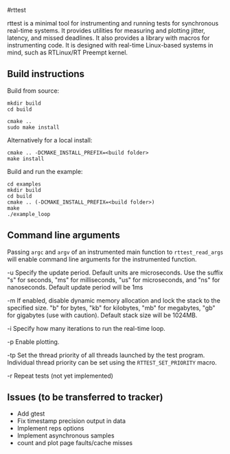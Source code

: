 #rttest

rttest is a minimal tool for instrumenting and running tests for synchronous real-time systems.
It provides utilities for measuring and plotting jitter, latency, and missed deadlines.
It also provides a library with macros for instrumenting code.
It is designed with real-time Linux-based systems in mind, such as RTLinux/RT Preempt kernel.

## Build instructions
Build from source:

```
mkdir build
cd build

cmake ..
sudo make install
```

Alternatively for a local install:

```
cmake .. -DCMAKE_INSTALL_PREFIX=<build folder>
make install
```

Build and run the example:

```
cd examples
mkdir build
cd build
cmake .. (-DCMAKE_INSTALL_PREFIX=<build folder>)
make
./example_loop
```

## Command line arguments

Passing `argc` and `argv` of an instrumented main function to `rttest_read_args` will enable command line arguments for the instrumented function.

-u Specify the update period. Default units are microseconds. Use the suffix "s" for seconds, "ms" for milliseconds, "us" for microseconds, and "ns" for nanoseconds. Default update period will be 1ms

-m If enabled, disable dynamic memory allocation and lock the stack to the specified size. "b" for bytes, "kb" for kilobytes, "mb" for megabytes, "gb" for gigabytes (use with caution). Default stack size will be 1024MB.

-i Specify how many iterations to run the real-time loop.

-p Enable plotting.

-tp Set the thread priority of all threads launched by the test program. Individual thread priority can be set using the `RTTEST_SET_PRIORITY` macro.

-r Repeat tests (not yet implemented)

## Issues (to be transferred to tracker)

* Add gtest
* Fix timestamp precision output in data
* Implement reps options
* Implement asynchronous samples
* count and plot page faults/cache misses
